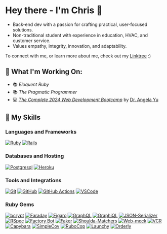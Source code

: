 # Hey there - I'm Chris 👋
 - Back-end dev with a passion for crafting practical, user-focused solutions.
 - Non-traditional student with experience in education, HVAC, and customer service.
 - Values empathy, integrity, innovation, and adaptability.

To connect with me, or learn more about me, check out my [Linktree](https://linktr.ee/chrisjcrane) :)

## 🌱 What I'm Working On:
 - 📚 *Eloquent Ruby*
 - 📚 *The Pragmatic Programmer*
 - 💻 [*The Complete 2024 Web Development Bootcamp*](https://www.udemy.com/course/the-complete-web-development-bootcamp/) by [Dr. Angela Yu](https://www.udemy.com/user/4b4368a3-b5c8-4529-aa65-2056ec31f37e/)

## 💪 My Skills

### Languages and Frameworks  
[![Ruby]][Ruby-url]
[![Rails]][Rails-url]

### Databases and Hosting  
[![Postgresql]][Postgresql-url]
[![Heroku]][Heroku-url]

### Tools and Integrations  
[![Git]][Git-url]
[![GitHub]][GitHub-url]
[![GitHub Actions]][GitHub-Actions-url]
[![VSCode]][VSCode-url]

### Ruby Gems  
[![bcrypt]][bcrypt-url]
[![Faraday]][Faraday-url]
[![Figaro]][Figaro-url]
[![GraphQL]][GraphQL-url]
[![GraphiQL]][GraphiQL-url]
[![JSON-Serializer]][JSON-Serializer-url]
[![RSpec]][RSpec-url]
[![Factory Bot]][Factory Bot-url]
[![Faker]][Faker-url]
[![Shoulda-Matchers]][Shoulda-Matchers-url]
[![Web-mock]][Web-mock-url]
[![VCR]][VCR-url]
[![Capybara]][Capybara-url]
[![SimpleCov]][SimpleCov-url]
[![RuboCop]][RuboCop-url]
[![Launchy]][Launchy-url]
[![Orderly]][Orderly-url]


<!-- MARKDOWN LINKS & IMAGES -->

[Ruby]: https://img.shields.io/badge/ruby-000000?style=for-the-badge&logo=ruby&logoColor=red  
[Ruby-url]: https://www.ruby-lang.org/en/  

[Rails]: https://img.shields.io/badge/rails-red?style=for-the-badge&logo=rubyonrails&logoColor=white&color=red  
[Rails-url]: https://rubyonrails.org/  

[Postgresql]: https://img.shields.io/badge/postgresql-3386FF?style=for-the-badge&logo=postgresql&logoColor=FFFFFF  
[Postgresql-url]: https://www.postgresql.org/  

[Heroku]: https://img.shields.io/badge/Heroku-430098?style=for-the-badge&logo=heroku&logoColor=white  
[Heroku-url]: https://www.heroku.com/  

[Git]: https://img.shields.io/badge/Git-F05032?style=for-the-badge&logo=git&logoColor=white  
[Git-url]: https://git-scm.com/  

[GitHub]: https://img.shields.io/badge/GitHub-181717?style=for-the-badge&logo=github&logoColor=white  
[GitHub-url]: https://github.com/  

[GitHub Actions]: https://img.shields.io/badge/GitHub%20Actions-2088FF?style=for-the-badge&logo=github-actions&logoColor=white  
[GitHub-Actions-url]: https://github.com/features/actions  

[VSCode]: https://img.shields.io/badge/VSCode-007ACC?style=for-the-badge&logo=visual-studio-code&logoColor=white  
[VSCode-url]: https://code.visualstudio.com/  

[bcrypt]: https://img.shields.io/badge/-bcrypt-00599C?logo=gnu-privacy-guard&logoColor=white&style=for-the-badge  
[bcrypt-url]: https://github.com/codahale/bcrypt-ruby  

[Faraday]: https://img.shields.io/badge/-Faraday-3E3E3E?logo=ruby&logoColor=white&style=for-the-badge  
[Faraday-url]: https://github.com/lostisland/faraday  

[Figaro]: https://img.shields.io/badge/-Figaro-FF4136?logo=rubygems&logoColor=white&style=for-the-badge  
[Figaro-url]: https://github.com/laserlemon/figaro  

[GraphQL]: https://img.shields.io/badge/-GraphQL-E10098?logo=graphql&logoColor=white&style=for-the-badge  
[GraphQL-url]: https://graphql.org/  

[GraphiQL]: https://img.shields.io/badge/-GraphiQL-E10098?logo=graphql&logoColor=white&style=for-the-badge  
[GraphiQL-url]: https://github.com/graphql/graphiql  

[JSON-Serializer]: https://img.shields.io/badge/-JSON%20API%20Serializer-1E90FF?logo=json&logoColor=white&style=for-the-badge  
[JSON-Serializer-url]: https://github.com/jsonapi-serializer/jsonapi-serializer  

[RSpec]: https://img.shields.io/badge/-RSpec-FF7F50?logo=rubygems&logoColor=white&style=for-the-badge  
[RSpec-url]: https://github.com/rspec/rspec  

[Factory Bot]: https://img.shields.io/badge/-FactoryBot-00BFFF?logo=rubygems&logoColor=white&style=for-the-badge  
[Factory Bot-url]: https://github.com/thoughtbot/factory_bot  

[Faker]: https://img.shields.io/badge/-Faker-00BFFF?logo=rubygems&logoColor=white&style=for-the-badge  
[Faker-url]: https://github.com/faker-ruby/faker  

[Shoulda-Matchers]: https://img.shields.io/badge/-Shoulda%20Matchers-5B5B5B?logo=rubygems&logoColor=white&style=for-the-badge  
[Shoulda-Matchers-url]: https://github.com/thoughtbot/shoulda-matchers  

[Web-mock]: https://img.shields.io/badge/-WebMock-8B0000?logo=rubygems&logoColor=white&style=for-the-badge  
[Web-mock-url]: https://github.com/bblimke/webmock  

[VCR]: https://img.shields.io/badge/-VCR-2F4F4F?logo=rubygems&logoColor=white&style=for-the-badge  
[VCR-url]: https://github.com/vcr/vcr  

[Capybara]: https://img.shields.io/badge/-Capybara-00BFFF?logo=rubygems&logoColor=white&style=for-the-badge  
[Capybara-url]: https://github.com/teamcapybara/capybara  

[SimpleCov]: https://img.shields.io/badge/-SimpleCov-00BFFF?logo=rubygems&logoColor=white&style=for-the-badge  
[SimpleCov-url]: https://github.com/simplecov-ruby/simplecov  

[RuboCop]: https://img.shields.io/badge/-RuboCop-00BFFF?logo=rubygems&logoColor=white&style=for-the-badge  
[RuboCop-url]: https://github.com/rubocop/rubocop  

[Launchy]: https://img.shields.io/badge/-Launchy-FF4500?logo=rubygems&logoColor=white&style=for-the-badge  
[Launchy-url]: https://github.com/copiousfreetime/launchy  

[Orderly]: https://img.shields.io/badge/-Orderly-FFD700?logo=rubygems&logoColor=white&style=for-the-badge  
[Orderly-url]: https://github.com/jmondo/orderly 